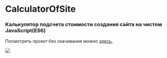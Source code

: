 # CalculatorOfSite
### Калькулятор подсчета стоимости создания сайта на чистом JavaScript(ES6) 
Посмотреть проект без скачивания можно <a href="https://owiii.github.io/CalculatorOfSite/">здесь.</a></br>

[![](https://img.shields.io/badge/-%D0%A1%D0%A1%D0%AB%D0%9B%D0%9A%D0%90%20%D0%9D%D0%90%20%D0%9C%D0%9E%D0%95%20%D0%A0%D0%95%D0%97%D0%AE%D0%9C%D0%95-red)](https://github.com/OWIII/RESUME)
